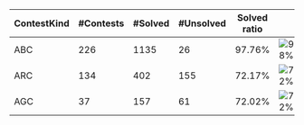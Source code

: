 | ContestKind | #Contests | #Solved | #Unsolved | Solved ratio | |
| - | - | - | - | - | - |
| ABC | 226 | 1135 | 26 | 97.76% | ![98%](https://progress-bar.dev/98?title=Solved) |
| ARC | 134 | 402 | 155 | 72.17% | ![72%](https://progress-bar.dev/72?title=Solved) |
| AGC | 37 | 157 | 61 | 72.02% | ![72%](https://progress-bar.dev/72?title=Solved) |
